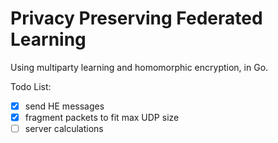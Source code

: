 # Privacy Preserving Federated Learning
Using multiparty learning and homomorphic encryption, in Go.

Todo List:
- [x] send HE messages
- [x] fragment packets to fit max UDP size
- [ ] server calculations